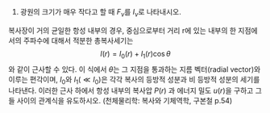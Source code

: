 1. 광원의 크기가 매우 작다고 할 때 $F_\nu$를 $I_\nu$로 나타내시오.



복사장이 거의 균일한 항성 내부의 경우, 중심으로부터 거리 r에 있는 내부의 한 지점에서의 주파수에 대해서 적분한 총복사세기는
$$
I(r)=I_{0}(r) +I_{1}(r)\cos\theta
$$
와 같이 근사할 수 있다. 이 식에서 $\theta$는 그 지점을 통과하는 지름 벡터(radial vector)와 이루는 편각이며, $I_0$와 $I_1$($\ll I_0$)은 각각 복사의 등방적 성분과 비 등방적 성분의 세기를 나타낸다. 이러한 근사 하에서 항성 내부의 복사압 $P(r)$ 과 에너지 밀도 $u(r)$을 구하고 그들 사이의 관계식을 유도하시오. 
(천체물리학: 복사와 기체역학, 구본철 p.54)

